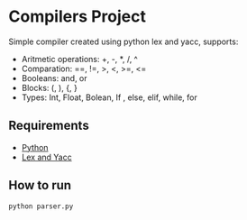 # Compilers Project

Simple compiler created using python lex and yacc, supports:
- Aritmetic operations: +, -, *, /, ^
- Comparation: ==, !=, >, <, >=, <=
- Booleans: and, or
- Blocks: (, ), {, }
- Types: Int, Float, Bolean, If , else, elif, while, for


## Requirements
- [Python](https://www.python.org/downloads/)
- [Lex and Yacc](https://github.com/dabeaz/ply)
## How to run
`python parser.py`
